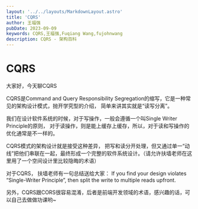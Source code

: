 ```yaml
---
layout: '../../layouts/MarkdownLayout.astro'
title: 'CQRS'
author: 王福强
pubDate: 2023-09-09
keywords: CQRS,王福强,Fuqiang Wang,fujohnwang
description: CQRS - 架构百科
---
```


# CQRS

大家好，今天聊CQRS

CQRS是Command and Query Responsibility Segregation的缩写，它是一种常见的架构设计模式，抛开学究型的介绍， 简单来讲其实就是“读写分离”。

我们在设计软件系统的时候，对于写操作，一般会遵循一个叫Single Writer Principle的原则， 对于读操作，则是能上缓存上缓存，所以，对于读和写操作的优化通常是不一样的。

CQRS模式的架构设计就是接受这种差异， 把写和读分开处理，但又通过单一“动线”把他们串联在一起，最终形成一个完整的软件系统设计。（请允许扶墙老师在这里用了一个空间设计里比较隐晦的术语）

对于CQRS， 扶墙老师有一句总结送给大家： 
If you find your design violates “Single-Writer Principle”, then split the write to multiple reads upfront. 

另外，CQRS跟CORS很容易混淆，后者是前端开发领域的术语，感兴趣的话，可以自己去做做功课哟~

